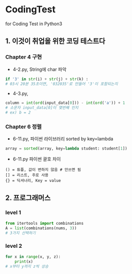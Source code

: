 # CodingTest
for Coding Test in Python3

## 1. 이것이 취업을 위한 코딩 테스트다

### Chapter 4 구현
- 4-2.py, String에 char 파악
``` python
if '3' in str(i) + str(j) + str(k) :
# 03시 20분 35초이면, '032035'로 만들어 '3'이 포함되는지
```

- 4-3.py, 
``` python 
column = int(ord(input_data[0])) - int(ord('a')) + 1
# 소문자 input_data[0]이 몇번째 인지
# ex) b = 2
```

### Chapter 6 정렬
- 6-11.py, 파이썬 라이브러리 sorted by key=lambda
```python 
array = sorted(array, key=lambda student: student[1])
```
- 6-11.py 파이썬 괄호 차이
```
() = 튜플, 값이 변하지 않음 # 안쓰면 됨
[] = 리스트, 주로 사용
{} = 딕셔너리, Key = value
```

## 2. 프로그래머스

### level 1
``` python
from itertools import combinations
A = list(combinations(nums, 3))
# 3가지 선택하기
```

### level 2
```python
for x in range(x, y, z):
    print(x)
# x부터 y까지 z씩 상승
```
     

